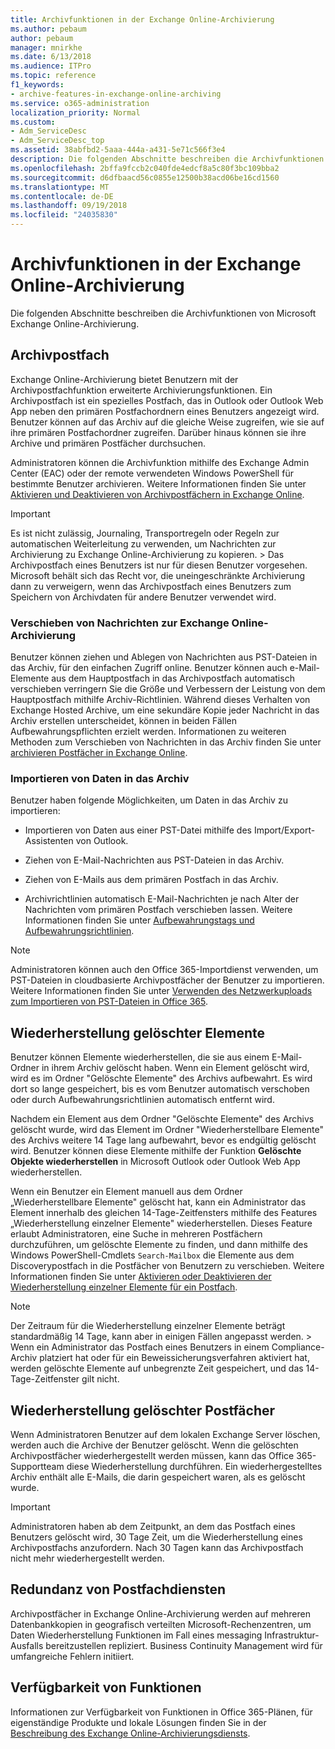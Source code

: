 ```yaml
---
title: Archivfunktionen in der Exchange Online-Archivierung
ms.author: pebaum
author: pebaum
manager: mnirkhe
ms.date: 6/13/2018
ms.audience: ITPro
ms.topic: reference
f1_keywords:
- archive-features-in-exchange-online-archiving
ms.service: o365-administration
localization_priority: Normal
ms.custom:
- Adm_ServiceDesc
- Adm_ServiceDesc_top
ms.assetid: 38abfbd2-5aaa-444a-a431-5e71c566f3e4
description: Die folgenden Abschnitte beschreiben die Archivfunktionen von Microsoft Exchange Online-Archivierung.
ms.openlocfilehash: 2bffa9fccb2c040fde4edcf8a5c80f3bc109bba2
ms.sourcegitcommit: d6dfbaacd56c0855e12500b38acd06be16cd1560
ms.translationtype: MT
ms.contentlocale: de-DE
ms.lasthandoff: 09/19/2018
ms.locfileid: "24035830"
---
```

# <a name="archive-features-in-exchange-online-archiving"></a>Archivfunktionen in der Exchange Online-Archivierung

Die folgenden Abschnitte beschreiben die Archivfunktionen von Microsoft Exchange Online-Archivierung.
  
## <a name="archive-mailbox"></a>Archivpostfach

Exchange Online-Archivierung bietet Benutzern mit der Archivpostfachfunktion erweiterte Archivierungsfunktionen. Ein Archivpostfach ist ein spezielles Postfach, das in Outlook oder Outlook Web App neben den primären Postfachordnern eines Benutzers angezeigt wird. Benutzer können auf das Archiv auf die gleiche Weise zugreifen, wie sie auf ihre primären Postfachordner zugreifen. Darüber hinaus können sie ihre Archive und primären Postfächer durchsuchen.
  
Administratoren können die Archivfunktion mithilfe des Exchange Admin Center (EAC) oder der remote verwendeten Windows PowerShell für bestimmte Benutzer archivieren. Weitere Informationen finden Sie unter [Aktivieren und Deaktivieren von Archivpostfächern in Exchange Online](https://go.microsoft.com/fwlink/p/?LinkId=404425).
  
> [!IMPORTANT]
>  Es ist nicht zulässig, Journaling, Transportregeln oder Regeln zur automatischen Weiterleitung zu verwenden, um Nachrichten zur Archivierung zu Exchange Online-Archivierung zu kopieren. >  Das Archivpostfach eines Benutzers ist nur für diesen Benutzer vorgesehen. Microsoft behält sich das Recht vor, die uneingeschränkte Archivierung dann zu verweigern, wenn das Archivpostfach eines Benutzers zum Speichern von Archivdaten für andere Benutzer verwendet wird. 
  
### <a name="move-messages-to-exchange-online-archiving"></a>Verschieben von Nachrichten zur Exchange Online-Archivierung

Benutzer können ziehen und Ablegen von Nachrichten aus PST-Dateien in das Archiv, für den einfachen Zugriff online. Benutzer können auch e-Mail-Elemente aus dem Hauptpostfach in das Archivpostfach automatisch verschieben verringern Sie die Größe und Verbessern der Leistung von dem Hauptpostfach mithilfe Archiv-Richtlinien. Während dieses Verhalten von Exchange Hosted Archive, um eine sekundäre Kopie jeder Nachricht in das Archiv erstellen unterscheidet, können in beiden Fällen Aufbewahrungspflichten erzielt werden. Informationen zu weiteren Methoden zum Verschieben von Nachrichten in das Archiv finden Sie unter [archivieren Postfächer in Exchange Online](https://go.microsoft.com/fwlink/p/?LinkId=404421).
  
### <a name="import-data-to-the-archive"></a>Importieren von Daten in das Archiv

Benutzer haben folgende Möglichkeiten, um Daten in das Archiv zu importieren:
  
- Importieren von Daten aus einer PST-Datei mithilfe des Import/Export-Assistenten von Outlook.
    
- Ziehen von E-Mail-Nachrichten aus PST-Dateien in das Archiv.
    
- Ziehen von E-Mails aus dem primären Postfach in das Archiv.
    
- Archivrichtlinien automatisch E-Mail-Nachrichten je nach Alter der Nachrichten vom primären Postfach verschieben lassen. Weitere Informationen finden Sie unter [Aufbewahrungstags und Aufbewahrungsrichtlinien](https://go.microsoft.com/fwlink/p/?LinkId=314153).
    
> [!NOTE]
> Administratoren können auch den Office 365-Importdienst verwenden, um PST-Dateien in cloudbasierte Archivpostfächer der Benutzer zu importieren. Weitere Informationen finden Sie unter [Verwenden des Netzwerkuploads zum Importieren von PST-Dateien in Office 365](https://go.microsoft.com/fwlink/p/?linkid=823074). 
  
## <a name="deleted-item-recovery"></a>Wiederherstellung gelöschter Elemente

Benutzer können Elemente wiederherstellen, die sie aus einem E-Mail-Ordner in ihrem Archiv gelöscht haben. Wenn ein Element gelöscht wird, wird es im Ordner "Gelöschte Elemente" des Archivs aufbewahrt. Es wird dort so lange gespeichert, bis es vom Benutzer automatisch verschoben oder durch Aufbewahrungsrichtlinien automatisch entfernt wird.
  
Nachdem ein Element aus dem Ordner "Gelöschte Elemente" des Archivs gelöscht wurde, wird das Element im Ordner "Wiederherstellbare Elemente" des Archivs weitere 14 Tage lang aufbewahrt, bevor es endgültig gelöscht wird. Benutzer können diese Elemente mithilfe der Funktion **Gelöschte Objekte wiederherstellen** in Microsoft Outlook oder Outlook Web App wiederherstellen. 
  
Wenn ein Benutzer ein Element manuell aus dem Ordner „Wiederherstellbare Elemente" gelöscht hat, kann ein Administrator das Element innerhalb des gleichen 14-Tage-Zeitfensters mithilfe des Features „Wiederherstellung einzelner Elemente" wiederherstellen. Dieses Feature erlaubt Administratoren, eine Suche in mehreren Postfächern durchzuführen, um gelöschte Elemente zu finden, und dann mithilfe des Windows PowerShell-Cmdlets  `Search-Mailbox` die Elemente aus dem Discoverypostfach in die Postfächer von Benutzern zu verschieben. Weitere Informationen finden Sie unter [Aktivieren oder Deaktivieren der Wiederherstellung einzelner Elemente für ein Postfach](https://go.microsoft.com/fwlink/p/?LinkId=314155).
  
> [!NOTE]
>  Der Zeitraum für die Wiederherstellung einzelner Elemente beträgt standardmäßig 14 Tage, kann aber in einigen Fällen angepasst werden. >  Wenn ein Administrator das Postfach eines Benutzers in einem Compliance-Archiv platziert hat oder für ein Beweissicherungsverfahren aktiviert hat, werden gelöschte Elemente auf unbegrenzte Zeit gespeichert, und das 14-Tage-Zeitfenster gilt nicht. 
  
## <a name="deleted-mailbox-recovery"></a>Wiederherstellung gelöschter Postfächer

Wenn Administratoren Benutzer auf dem lokalen Exchange Server löschen, werden auch die Archive der Benutzer gelöscht. Wenn die gelöschten Archivpostfächer wiederhergestellt werden müssen, kann das Office 365-Supportteam diese Wiederherstellung durchführen. Ein wiederhergestelltes Archiv enthält alle E-Mails, die darin gespeichert waren, als es gelöscht wurde.
  
> [!IMPORTANT]
> Administratoren haben ab dem Zeitpunkt, an dem das Postfach eines Benutzers gelöscht wird, 30 Tage Zeit, um die Wiederherstellung eines Archivpostfachs anzufordern. Nach 30 Tagen kann das Archivpostfach nicht mehr wiederhergestellt werden. 
  
## <a name="mailbox-service-redundancy"></a>Redundanz von Postfachdiensten

Archivpostfächer in Exchange Online-Archivierung werden auf mehreren Datenbankkopien in geografisch verteilten Microsoft-Rechenzentren, um Daten Wiederherstellung Funktionen im Fall eines messaging Infrastruktur-Ausfalls bereitzustellen repliziert. Business Continuity Management wird für umfangreiche Fehlern initiiert. 
  
## <a name="feature-availability"></a>Verfügbarkeit von Funktionen

Informationen zur Verfügbarkeit von Funktionen in Office 365-Plänen, für eigenständige Produkte und lokale Lösungen finden Sie in der [Beschreibung des Exchange Online-Archivierungsdiensts](exchange-online-archiving-service-description.md).
  
